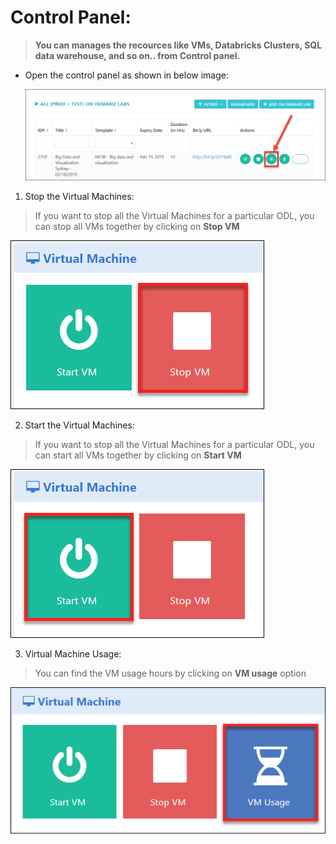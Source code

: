 # Control Panel:

>**You can manages the recources like VMs, Databricks Clusters, SQL data warehouse, and so on.. from Control panel.**

* Open the control panel as shown in below image:
 
  ![](images/control1.png)
1. Stop the Virtual Machines: 
> If you want to stop all the Virtual Machines for a particular ODL, you can stop all VMs together by clicking on **Stop VM**

  ![](images/stopvm1.png)

2. Start the Virtual Machines: 
> If you want to stop all the Virtual Machines for a particular ODL, you can start all VMs together by clicking on **Start VM**
 
  ![](images/startvm.png)

3. Virtual Machine Usage:
> You can find the VM usage hours by clicking on **VM usage** option 

 ![](images/vmusage.png)

   
 
 












